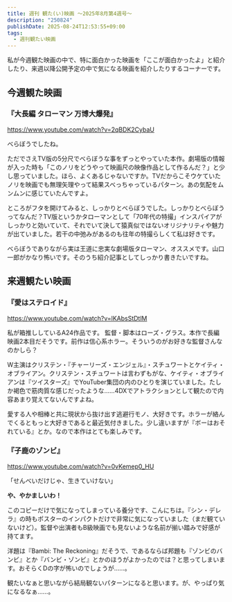 ```yaml
---
title: 週刊 観た(い)映画 ～2025年8月第4週号～
description: "250824"
publishDate: 2025-08-24T12:53:55+09:00
tags:
  - 週刊観たい映画
---
```


私が今週観た映画の中で、特に面白かった映画を「ここが面白かったよ」と紹介したり、来週以降公開予定の中で気になる映画を紹介したりするコーナーです。

## 今週観た映画
### 『大長編 タローマン 万博大爆発』

https://www.youtube.com/watch?v=2qBDK2CybaU

べらぼうでしたね。

ただでさえTV版の5分尺でべらぼうな事をずっとやっていた本作。劇場版の情報が入った時も「このノリをどうやって映画尺の映像作品として作るんだ？」と少し思っていました。ほら、よくあるじゃないですか。TVだからこそウケていたノリを映画でも無理矢理やって結果スベっちゃっているパターン。あの気配をムンムンに感じていたんですよ。

ところがフタを開けてみると、しっかりとべらぼうでした。しっかりとべらぼうってなんだ？TV版というかタローマンとして「70年代の特撮」インスパイアがしっかりと効いていて、それでいて決して猿真似ではないオリジナリティや魅力が出ていました。若干の中弛みがあるのも往年の特撮らしくて私は好きです。

べらぼうでありながら実は王道に忠実な劇場版タローマン、オススメです。山口一郎がかなり怖いです。そのうち紹介記事としてしっかり書きたいですね。

## 来週観たい映画
### 『愛はステロイド』

https://www.youtube.com/watch?v=lKAbsStDtlM

私が箱推ししているA24作品です。
監督・脚本はローズ・グラス。本作で長編映画2本目だそうです。前作は信心系ホラー。そういうのがお好きな監督さんなのかしら？

W主演はクリステン・『チャーリーズ・エンジェル』・スチュワートとケイティ・オブライアン。クリステン・スチュワートは言わずもがな、ケイティ・オブライアンは『ツイスターズ』でYouTuber集団の内のひとりを演じていました。たしか褐色で筋肉質な感じだったような……4DXでアトラクションとして観たので内容あまり覚えてないんですよね。

愛する人や相棒と共に現状から抜け出す逃避行モノ、大好きです。ホラーが絡んでくるともっと大好きであると最近気付きました。少し違いますが『ボーはおそれている』とか。なので本作はとても楽しみです。

### 『子鹿のゾンビ』

https://www.youtube.com/watch?v=0vKemep0_HU

「せんべいだけじゃ、生きていけない」

**や、やかましいわ！**

このコピーだけで気になってしまっている養分です、こんにちは。『シン・デレラ』の時もポスターのインパクトだけで非常に気になっていました（まだ観ていないけど）。監督や出演者もB級映画でも見ないような名前が揃い踏みで好感が持てます。

洋題は『Bambi: The Reckoning』だそうで、であるならば邦題も『ゾンビのバンビ』とか『バンビ・ゾンビ』とかのほうがよかったのでは？と思ってしまいます。おそらくDの字が怖いのでしょうが……。

観たいなぁと思いながら結局観ないパターンになると思います。が、やっぱり気になるなぁ……。